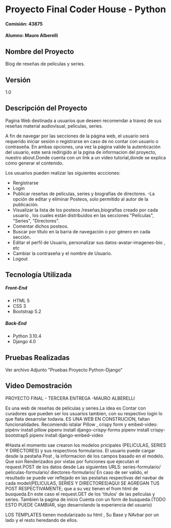 
# Proyecto Final Coder House - Python
#### Comisión: 43875
#### Alumno: Mauro Alberelli

## Nombre del Proyecto
Blog de reseñas de películas y series.

## Versión
1.0

## Descripción del Proyecto
Pagina Web destinada a usuarios que deseen recomendar a travez de sus reseñas material audiovisual, películas, series.

A fin de navegar por las secciones de la página web, el usuario será requerido iniciar sesión o registrarse en caso de no contar con usuario o contraseña. En ambas opciones, una vez la página valide la autenticación del usuario, este será redirigido al la pgina de informacion del proyecto, nuestro about.Donde cuenta con un link a un video tutorial,donde se explica cómo  generar el contenido.

Los usuarios pueden realizar las siguientes accciones:
- Rergistrarse
- Login 
- Publicar reseñas de películas, series y biografías de directores.
-La opción de editar y eliminar Posteos,  solo permitido al autor de la publicación.
- Visualizar la lista de los posteos /reseñas,biografías creado por cada usuario , los cuales están distribuidos en las secciones "Películas", "Series", "Directores".
- Comentar dichos posteos.
- Buscar por título en la barra de navegación o por género en cada sección.
- Editar el perfil de Usuario, personalizar sus datos-avatar-imagenes-bio , etc
- Cambiar la contraseña y el nombre de Usuario.
- Logout


## Tecnología Utilizada

##### Front-End
- HTML 5
- CSS 3
- Bootstrap 5.2

##### Back-End
- Python 3.10.4
- Django 4.0

## Pruebas Realizadas

Ver archivo Adjunto "Pruebas Proyecto Python-Django"

## Video Demostración





PROYECTO FINAL - TERCERA ENTREGA -MAURO ALBERELLI

Es una web de reseñas de peliculas y series.La idea es Contar con curadores que pueden ser los usuarios tambien, con su respectivo login lo que flata desarrolar todavia.
ES UNA WEB EN CONSTRUCION, faltan funcionalidades.
Recomiendo istalar Pillow , crispy form y embed-video:
pipénv install pillow
pipenv install django-crispy-forms
pipenv install crispy-bootstrap5 
pipenv install django-embed-video


#Hasta el momento sae crearon los modelos pricipales (PELICULAS, SERIES Y DIRECTORES) y sus respectivos formularios.
El usuario puede cargar desde la pestaña Post , la informacion de los campos basado en el modelo. Que son Renderizados por vistas por funciones que ejecutan el request.POST de los datos desde Las siguientes URLS: series-formulario/
                                        peliculas-formulario/
                                        diectores-formulario/
En caso de ser valido, el resultado se puede ver reflejado en las pestañas respectivas del navbar de cada model(PELICULAS, SERIES Y DIRECTORES)AQUI SE AGREGAN TUS POST RESPECTIVAMENTE; que a su vez tienen el from html de busqueda.En este caso el request.GET de los 'titulos' de las peliculas y series.
Tambien la pagina de inicio Cuenta con un form de busqueda.(TODO ESTO PUEDE CAMBIAR, sigo desarrolando la experiencia del usuario)

LOS TEMPLATES tienen modularizado su html , Su Base y NAvbar por un lado y el resto heredando de ellos.






